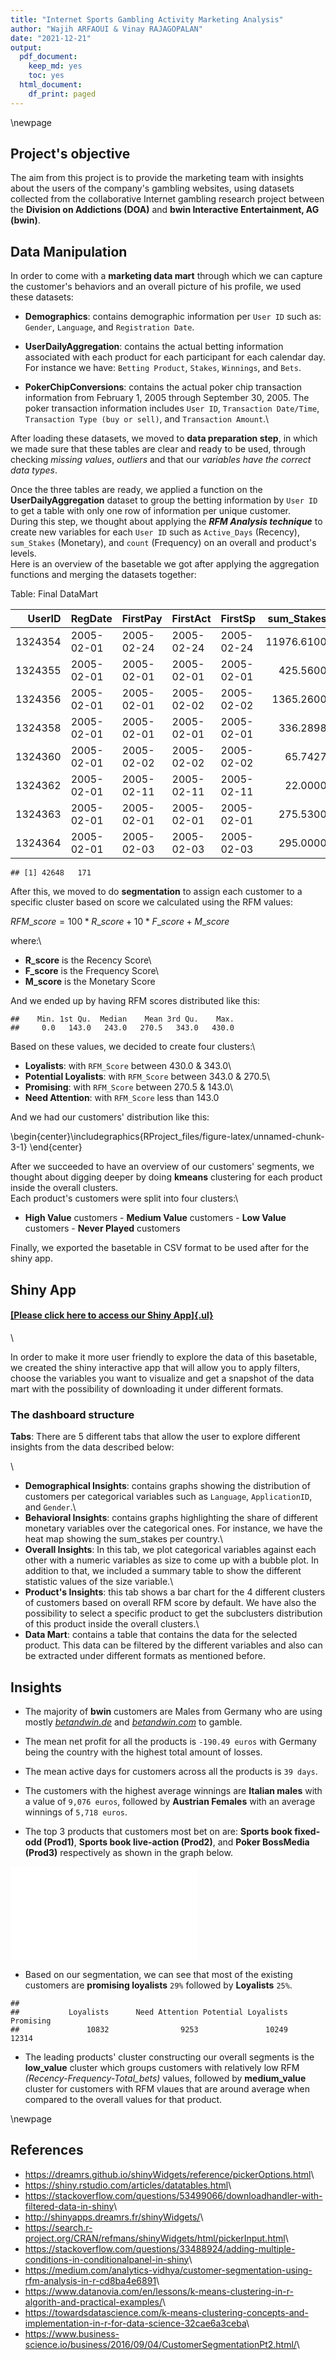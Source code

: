 ```yaml
---
title: "Internet Sports Gambling Activity Marketing Analysis"
author: "Wajih ARFAOUI & Vinay RAJAGOPALAN"
date: "2021-12-21"
output:
  pdf_document:
    keep_md: yes
    toc: yes
  html_document:
    df_print: paged
---
```




\newpage

## Project's objective

The aim from this project is to provide the marketing team with insights about the users of the company's gambling websites, using datasets collected from the collaborative Internet gambling research project between the **Division on Addictions (DOA)** and **bwin Interactive Entertainment, AG (bwin)**.

## Data Manipulation

In order to come with a **marketing data mart** through which we can capture the customer's behaviors and an overall picture of his profile, we used these datasets:

-   **Demographics**: contains demographic information per `User ID` such as: `Gender`, `Language`, and `Registration Date`.

-   **UserDailyAggregation**: contains the actual betting information associated with each product for each participant for each calendar day. For instance we have: `Betting Product`, `Stakes`, `Winnings`, and `Bets`.

-   **PokerChipConversions**: contains the actual poker chip transaction information from February 1, 2005 through September 30, 2005. The poker transaction information includes `User ID`, `Transaction Date/Time`, `Transaction Type (buy or sell)`, and `Transaction Amount`.\

After loading these datasets, we moved to **data preparation step**, in which we made sure that these tables are clear and ready to be used, through checking *missing values*, *outliers* and that our *variables have the correct data types*.

Once the three tables are ready, we applied a function on the **UserDailyAggregation** dataset to group the betting information by `User ID` to get a table with only one row of information per unique customer.\
During this step, we thought about applying the ***RFM Analysis technique*** to create new variables for each `User ID` such as `Active_Days` (Recency), `sum_Stakes` (Monetary), and `count` (Frequency) on an overall and product's levels.\
Here is an overview of the basetable we got after applying the aggregation functions and merging the datasets together:


Table: Final DataMart

|  UserID|RegDate    |FirstPay   |FirstAct   |FirstSp    | sum_Stakes| count|Last_date_played |First_date_played | Active_Days|
|-------:|:----------|:----------|:----------|:----------|----------:|-----:|:----------------|:-----------------|-----------:|
| 1324354|2005-02-01 |2005-02-24 |2005-02-24 |2005-02-24 | 11976.6100|   136|2005-09-30       |2005-02-24        |         218|
| 1324355|2005-02-01 |2005-02-01 |2005-02-01 |2005-02-01 |   425.5600|   106|2005-09-29       |2005-02-01        |         240|
| 1324356|2005-02-01 |2005-02-01 |2005-02-02 |2005-02-02 |  1365.2600|    75|2005-09-12       |2005-02-02        |         222|
| 1324358|2005-02-01 |2005-02-01 |2005-02-01 |2005-02-01 |   336.2898|     9|2005-05-06       |2005-02-01        |          94|
| 1324360|2005-02-01 |2005-02-02 |2005-02-02 |2005-02-02 |    65.7427|    32|2005-09-25       |2005-02-02        |         235|
| 1324362|2005-02-01 |2005-02-11 |2005-02-11 |2005-02-11 |    22.0000|     7|2005-09-17       |2005-02-11        |         218|
| 1324363|2005-02-01 |2005-02-01 |2005-02-01 |2005-02-01 |   275.5300|     6|2005-02-22       |2005-02-01        |          21|
| 1324364|2005-02-01 |2005-02-03 |2005-02-03 |2005-02-03 |   295.0000|    22|2005-09-28       |2005-02-03        |         237|

```
## [1] 42648   171
```

After this, we moved to do **segmentation** to assign each customer to a specific cluster based on score we calculated using the RFM values:

$RFM\_score = 100 *R\_score +10 * F\_score + M\_score$

where:\
- **R_score** is the Recency Score\
- **F_score** is the Frequency Score\
- **M_score** is the Monetary Score

And we ended up by having RFM scores distributed like this:


```
##    Min. 1st Qu.  Median    Mean 3rd Qu.    Max. 
##     0.0   143.0   243.0   270.5   343.0   430.0
```

Based on these values, we decided to create four clusters:\
- **Loyalists**: with `RFM_Score` between 430.0 & 343.0\
- **Potential Loyalists**: with `RFM_Score` between 343.0 & 270.5\
- **Promising**: with `RFM_Score` between 270.5 & 143.0\
- **Need Attention**: with `RFM_Score` less than 143.0

And we had our customers' distribution like this:


\begin{center}\includegraphics{RProject_files/figure-latex/unnamed-chunk-3-1} \end{center}

After we succeeded to have an overview of our customers' segments, we thought about digging deeper by doing **kmeans** clustering for each product inside the overall clusters.\
Each product's customers were split into four clusters:\
- **High Value** customers - **Medium Value** customers - **Low Value** customers - **Never Played** customers

Finally, we exported the basetable in CSV format to be used after for the shiny app.

## Shiny App

#### [[**Please click here to access our Shiny App**]{.ul}](https://wajiharfaoui.shinyapps.io/ShinyApp/)  
\

In order to make it more user friendly to explore the data of this basetable, we created the shiny interactive app that will allow you to apply filters, choose the variables you want to visualize and get a snapshot of the data mart with the possibility of downloading it under different formats.

### The dashboard structure

**Tabs**: There are 5 different tabs that allow the user to explore different insights from the data described below:

\
- **Demographical Insights**: contains graphs showing the distribution of customers per categorical variables such as `Language`, `ApplicationID`, and `Gender`.\
- **Behavioral Insights**: contains graphs highlighting the share of different monetary variables over the categorical ones. For instance, we have the heat map showing the sum_stakes per country.\
- **Overall Insights**: In this tab, we plot categorical variables against each other with a numeric variables as size to come up with a bubble plot. In addition to that, we included a summary table to show the different statistic values of the size variable.\
- **Product's Insights**: this tab shows a bar chart for the 4 different clusters of customers based on overall RFM score by default. We have also the possibility to select a specific product to get the subclusters distribution of this product inside the overall clusters.\
- **Data Mart**: contains a table that contains the data for the selected product. This data can be filtered by the different variables and also can be extracted under different formats as mentioned before.

## Insights

-   The majority of **bwin** customers are Males from Germany who are using mostly [*betandwin.de*](http://www.betandwin.de) and [*betandwin.com*](http://www.betandwin.com) to gamble.

-   The mean net profit for all the products is `-190.49 euros` with Germany being the country with the highest total amount of losses.

-   The mean active days for customers across all the products is `39 days`.

-   The customers with the highest average winnings are **Italian males** with a value of `9,076 euros`, followed by **Austrian Females** with an average winnings of `5,718 euros`.

- The top 3 products that customers most bet on are: **Sports book fixed-odd (Prod1)**, **Sports book live-action (Prod2)**, and **Poker BossMedia (Prod3)** respectively as shown in the graph below.  

![](RProject_files/figure-latex/unnamed-chunk-4-1.pdf)<!-- --> 


-   Based on our segmentation, we can see that most of the existing customers are **promising loyalists** `29%` followed by **Loyalists** `25%`.


```
## 
##           Loyalists      Need Attention Potential Loyalists           Promising 
##               10832                9253               10249               12314
```

-   The leading products' cluster constructing our overall segments is the **low_value** cluster which groups customers with relatively low RFM *(Recency-Frequency-Total_bets)* values, followed by **medium_value** cluster for customers with RFM vlaues that are around average when compared to the overall values for that product.

\newpage

## References

-   <https://dreamrs.github.io/shinyWidgets/reference/pickerOptions.html>\
-   <https://shiny.rstudio.com/articles/datatables.html>\
-   <https://stackoverflow.com/questions/53499066/downloadhandler-with-filtered-data-in-shiny>\
-   <http://shinyapps.dreamrs.fr/shinyWidgets/>\
-   <https://search.r-project.org/CRAN/refmans/shinyWidgets/html/pickerInput.html>\
-   <https://stackoverflow.com/questions/33488924/adding-multiple-conditions-in-conditionalpanel-in-shiny>\
-   <https://medium.com/analytics-vidhya/customer-segmentation-using-rfm-analysis-in-r-cd8ba4e6891>\
-   <https://www.datanovia.com/en/lessons/k-means-clustering-in-r-algorith-and-practical-examples/>\
-   <https://towardsdatascience.com/k-means-clustering-concepts-and-implementation-in-r-for-data-science-32cae6a3ceba>\
-   <https://www.business-science.io/business/2016/09/04/CustomerSegmentationPt2.html/>\
